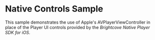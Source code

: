 Native Controls Sample
=====================================

This sample demonstrates the use of Apple's AVPlayerViewController in place of the Player UI controls provided by the _Brightcove Native Player SDK for iOS_.
